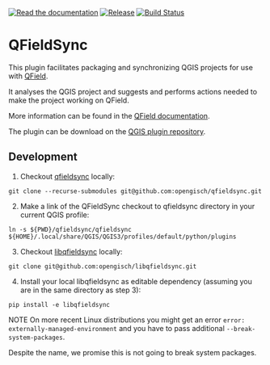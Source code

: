 [![Read the documentation](https://img.shields.io/badge/Read-the%20docs-green.svg)](https://docs.qfield.org/get-started/)
[![Release](https://img.shields.io/github/release/opengisch/QFieldSync.svg)](https://github.com/opengisch/QFieldSync/releases)
[![Build Status](https://travis-ci.org/opengisch/qfieldsync.svg?branch=master)](https://travis-ci.org/opengisch/qfieldsync)

# QFieldSync
This plugin facilitates packaging and synchronizing QGIS projects for use with [QField](http://www.qfield.org).

It analyses the QGIS project and suggests and performs actions needed to make the project working on QField.

More information can be found in the [QField documentation](https://docs.qfield.org/get-started/).

The plugin can be download on the [QGIS plugin repository](https://plugins.qgis.org/plugins/qfieldsync/).

## Development

1) Checkout [qfieldsync](https://github.com/opengisch/qfieldsync/) locally:

```
git clone --recurse-submodules git@github.com:opengisch/qfieldsync.git
```

2) Make a link of the QFieldSync checkout to qfieldsync directory in your current QGIS profile:

```
ln -s ${PWD}/qfieldsync/qfieldsync ${HOME}/.local/share/QGIS/QGIS3/profiles/default/python/plugins
```

3) Checkout [libqfieldsync](https://github.com/opengisch/libqfieldsync/) locally:

```
git clone git@github.com:opengisch/libqfieldsync.git
```

4) Install your local libqfieldsync as editable dependency (assuming you are in the same directory as step 3):

```
pip install -e libqfieldsync
```

NOTE On more recent Linux distributions you might get an error `error: externally-managed-environment` and you have to pass additional `--break-system-packages`.

Despite the name, we promise this is not going to break system packages.
